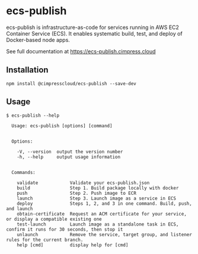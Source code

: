 # ecs-publish

ecs-publish is infrastructure-as-code for services running in AWS EC2 Container Service (ECS). It enables systematic build, test, and deploy of Docker-based node apps.

See full documentation at https://ecs-publish.cimpress.cloud

## Installation

```shell
npm install @cimpresscloud/ecs-publish --save-dev
```

## Usage

```shell
$ ecs-publish --help

  Usage: ecs-publish [options] [command]


  Options:

    -V, --version  output the version number
    -h, --help     output usage information


  Commands:

    validate            Validate your ecs-publish.json
    build               Step 1. Build package locally with docker
    push                Step 2. Push image to ECR
    launch              Step 3. Launch image as a service in ECS
    deploy              Steps 1, 2, and 3 in one command. Build, push, and launch
    obtain-certificate  Request an ACM certificate for your service, or display a compatible existing one
    test-launch         Launch image as a standalone task in ECS, confirm it runs for 30 seconds, then stop it
    unlaunch            Remove the service, target group, and listener rules for the current branch.
    help [cmd]          display help for [cmd]
```